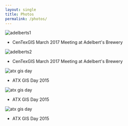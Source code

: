 ```yaml
---
layout: single
title: Photos
permalink: /photos/
---
```


![adelberts1](/assets/img/adelberts1.jpg)
- CenTexGIS March 2017 Meeting at Adelbert's Brewery

![adelberts2](/assets/img/adelberts2.jpg)
- CenTexGIS March 2017 Meeting at Adelbert's Brewery

![atx gis day](/assets/img/IMG_0216.jpg)
- ATX GIS Day 2015

![atx gis day](/assets/img/IMG_0224c.jpg)
- ATX GIS Day 2015

![atx gis day](/assets/img/IMG_0230c.jpg)
- ATX GIS Day 2015
